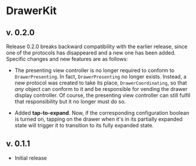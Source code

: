 # DrawerKit

## v. 0.2.0

Release 0.2.0 breaks backward compatibility with the earlier release, since one of the protocols has disappeared and a new one has been added. Specific changes and new features are as follows:

- The presenting view controller is no longer required to conform to `DrawerPresenting`. In fact, `DrawerPresenting` no longer exists. Instead, a new protocol was created to take its place, `DrawerCoordinating`, so that *any* object can conform to it and be responsible for vending the drawer display controller. Of course, the presenting view controller can still fulfil that responsibility but it no longer must do so.

- Added **tap-to-expand**. Now, if the corresponding configuration boolean is turned on, tapping on the drawer when it's in its partially expanded state will trigger it to transition to its fully expanded state.

## v. 0.1.1

- Initial release
